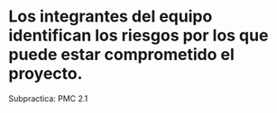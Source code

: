 # Los integrantes del equipo identifican los riesgos por los que puede estar comprometido el proyecto.

Subpractica: PMC 2.1